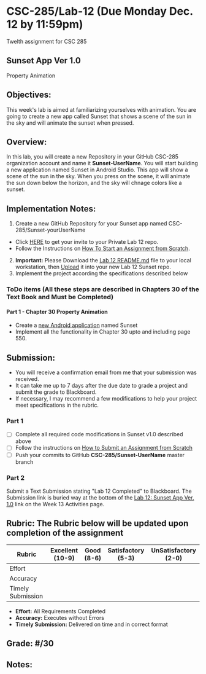 # CSC-285/Lab-12  (Due Monday Dec. 12 by 11:59pm)

Twelth assignment for CSC 285

Sunset App Ver 1.0
---
Property Animation

## Objectives:
This week's lab is aimed at familiarizing yourselves with animation. You are going to create a new app called Sunset that shows a scene of the sun in the sky and will animate the sunset when pressed.

## Overview:
In this lab, you will create a new Repository in your GitHub CSC-285 organization account and name it **Sunset-UserName**. You will start building a new application named Sunset in Android Studio. This app will show a scene of the sun in the sky. When you press on the scene, it will animate the sun down below the horizon, and the sky will chnage colors like a sunset.

## Implementation Notes:
1. Create a new GitHub Repository for your Sunset app named CSC-285/Sunset-yourUserName
  * Click [HERE](https://classroom.github.com/assignment-invitations/53427ba458b68318052915448c44377e) to get your invite to your Private Lab 12 repo.
  * Follow the Instructions on [How To Start an Assignment from Scratch](../../../How-To-Submit-Assignments#starting-an-assignment-from-scratch).
2. **Important:** Please Download the [Lab 12 README.md](../../../Lab_12_README) file to your local workstation, then [Upload](../../../How-To-Submit-Assignments#adding-a-new-file-to-your-branch) it into your new Lab 12 Sunset repo.
3. Implement the project according the specifications described below

### **ToDo** items (All these steps are described in Chapters 30 of the Text Book and Must be Completed)
#### **Part 1** - Chapter 30 Property Animation
* Create a [new Android application](https://github.com/CSC-285/How-To-Submit-Assignments/blob/master/README.md#starting-assignments) named Sunset
* Implement all the functionality in Chapter 30 upto and including page 550.

## Submission:
* You will receive a confirmation email from me that your submission was received.
* It can take me up to 7 days after the due date to grade a project and submit the grade to Blackboard.
* If necessary, I may recommend a few modifications to help your project meet specifications in the rubric.

### **Part 1**
- [ ] Complete all required code modifications in Sunset v1.0 described above
- [ ] Follow the instructions on [How to Submit an Assignment from Scratch](../../../How-To-Submit-Assignments#submitting-an-assignment-you-started-from-scratch-updated-10516)
- [ ] Push your commits to GitHub **CSC-285/Sunset-UserName** master branch

### **Part 2**
Submit a Text Submission stating "Lab 12 Completed" to Blackboard. The Submission link is buried way at the bottom of the [Lab 12: Sunset App Ver. 1.0](https://hofstra.blackboard.com/webapps/assignment/uploadAssignment?content_id=_2604733_1&course_id=_235199_1&assign_group_id=&mode=cpview) link on the Week 13 Activities page. 

## Rubric: The Rubric below will be updated upon completion of the assignment

| Rubric             |  Excellent (10-9)  |  Good (8-6)   |  Satisfactory (5-3) |  UnSatisfactory (2-0) |
| ------------------ |:------------------:|:-------------:| :------------------:| :--------------------:|
| Effort             |                    |               |                     |                       |
| Accuracy           |                    |               |                     |                       |
| Timely Submission  |                    |               |                     |                       |

  - **Effort:**   All Requirements Completed
  - **Accuracy:** Executes without Errors 
  - **Timely Submission:** Delivered on time and in correct format   

## Grade:  #/30

## Notes:
